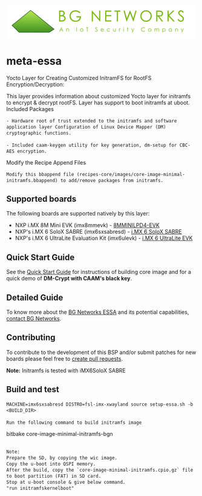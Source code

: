 <!-- File: README.md
     Author: saravanan.J, Jasmin Infotech
-->

<p align="center">
    <img src="docs/assets/BGN_logo.png" alt="BGN_logo" />
</p>

# meta-essa


Yocto Layer for Creating Customized InitramFS for RootFS Encryption/Decryption:

This layer provides information about customized Yocto layer for initramfs to encrypt & decrypt rootFS. Layer has support to boot initramfs at uboot.
Included Packages

    - Hardware root of trust extended to the initramfs and software application layer Configuration of Linux Device Mapper (DM) cryptographic functions.

    - Included caam-keygen utility for key generation, dm-setup for CBC-AES encryption.

Modify the Recipe Append Files

    Modify this bbappend file (recipes-core/images/core-image-minimal-initramfs.bbappend) to add/remove packages from initramfs.


## Supported boards

The following boards are supported natively by this layer:

- NXP i.<d/>MX 8M Mini EVK (imx8mmevk) - [8MMINILPD4-EVK](https://www.nxp.com/part/8MMINILPD4-EVK#/)
- NXP's i.<d/>MX 6 SoloX SABRE (imx6sxsabresd) - [i.MX 6 SoloX SABRE](https://www.nxp.com/design/development-boards/i-mx-evaluation-and-development-boards/sabre-board-for-smart-devices-based-on-the-i-mx-6solox-applications-processors:RD-IMX6SX-SABRE)
- NXP's i.<d/>MX 6 UltraLite Evaluation Kit (imx6ulevk) - [i.MX 6 UltraLite EVK](https://www.nxp.com/design/development-boards/i-mx-evaluation-and-development-boards/i-mx6ultralite-evaluation-kit:MCIMX6UL-EVK)

## Quick Start Guide

See the [Quick Start Guide](docs/Quick_Start_Guide.md) for instructions of building core image and for a quick demo of **DM-Crypt with CAAM's black key**.

## Detailed Guide

To know more about the [BG Networks ESSA](https://bgnet.works/bgn-essa) and its potential capabilities, [contact BG Networks](https://bgnet.works/contact-us).

## Contributing

To contribute to the development of this BSP and/or submit patches for new boards please feel free to [create pull requests](https://github.com/bgnetworks/meta-essa-mx6ul/pulls).

**Note:** Initramfs is tested with iMX6SoloX SABRE

## Build and test
```
MACHINE=imx6sxsabresd DISTRO=fsl-imx-xwayland source setup-essa.sh -b <BUILD_DIR>

Run the following command to build initramfs image
```
bitbake core-image-minimal-initramfs-bgn
```

Note:
Prepare the SD, by copying the wic image.
Copy the u-boot into QSPI memory.
After the build, copy the `core-image-minimal-initramfs.cpio.gz` file to boot partition (FAT) in SD card.
Stop at u-boot console & give below command.
"run initramfskernelboot"
